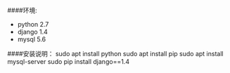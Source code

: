 ####环境:
- python 2.7
- django 1.4
- mysql 5.6

####安装说明：
sudo apt install python
sudo apt install pip
sudo apt install mysql-server
sudo pip install django==1.4

